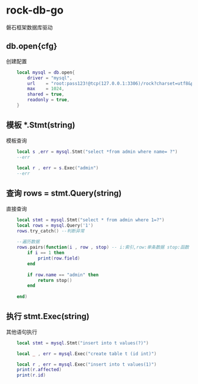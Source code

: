 # rock-db-go
磐石框架数据库驱动

## db.open{cfg}
创建配置
```lua
    local mysql = db.open{
        driver = "mysql",
        url    = "root:pass123!@tcp(127.0.0.1:3306)/rock?charset=utf8&parseTime=True",
        max    = 1024,
        shared = true,
        readonly = true,
    }
```

## 模板 *.Stmt(string)
模板查询
```lua
    local s ,err = mysql.Stmt("select *from admin where name= ?")
    --err
    
    local r , err = s.Exec("admin")
    --err
```

## 查询 rows = stmt.Query(string)
直接查询
```lua
    local stmt = mysql.Stmt("select * from admin where 1=?")
    local rows = mysql.Query('1')
    rows.try_catch() --判断异常
    
    --遍历数据
    rows.pairs(function(i , row , stop) -- i:索引,row:单条数据 stop:函数
        if i == 1 then
            print(row.field)    
        end
        
        if row.name == "admin" then
            return stop()    
        end
        
    end)
```


## 执行 stmt.Exec(string)
其他语句执行
```lua
    local stmt = mysql.Stmt("insert into t values(?)")

    local _ , err = mysql.Exec("create table t (id int)")

    local r , err = mysql.Exec("insert into t values(1)")
    print(r.affected)
    print(r.id)
```